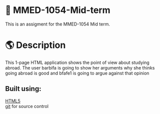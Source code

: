 # :closed_book: MMED-1054-Mid-term

This is an assigment for the MMED-1054 Mid term.

# :earth_americas: Description 

This 1-page HTML application shows the point of view about studying abroad. The user barbifa is going to show her arguments why she thinks going abroad is good and bfafe1 is going to argue against that opinion 

Built using:
--------------------------------------------------------------------------------
[HTML5](https://developers.google.com/web/)  
[git](https://git-scm.com/) for source control



